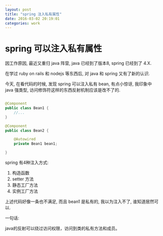 ```yaml
---
layout: post
title: "spring 注入私有属性"
date: 2016-03-02 20:19:01
categories: work
---
```


# spring 可以注入私有属性

因工作原因, 最近又重归 java 阵营, java 已经到了版本8, spring 已经到了 4.X.

在学过 ruby on rails 和 nodejs 等东西后, 对 java 和 spring 又有了新的认识.

今天, 在看代码的时候, 发现 spring 可以注入私有 bean, 有点小惊讶, 我印象中 java 强类型, 访问修饰符这样的东西反射机制应该是改不了的.

```java

@Component
public class Bean1 {
    //...
}

@Component
public class Bean2 {

    @Autowired
    private Bean1 bean1;

}

```

spring 有4种注入方式:

1. 构造函数
2. setter 方法
3. 静态工厂方法
4. 实例工厂方法

上述代码好像一条也不满足, 而且 bean1 是私有的, 我以为注入不了, 谁知道居然可以.

一句话:

java的反射可以绕过访问权限，访问到类的私有方法和成员。
